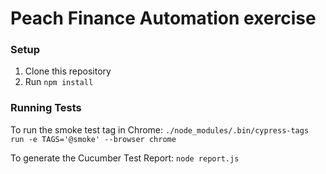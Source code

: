 # Peach Finance Automation exercise

### Setup
1. Clone this repository
2. Run `npm install`

### Running Tests

To run the smoke test tag in Chrome: `./node_modules/.bin/cypress-tags run -e TAGS='@smoke' --browser chrome`

To generate the Cucumber Test Report: `node report.js`







